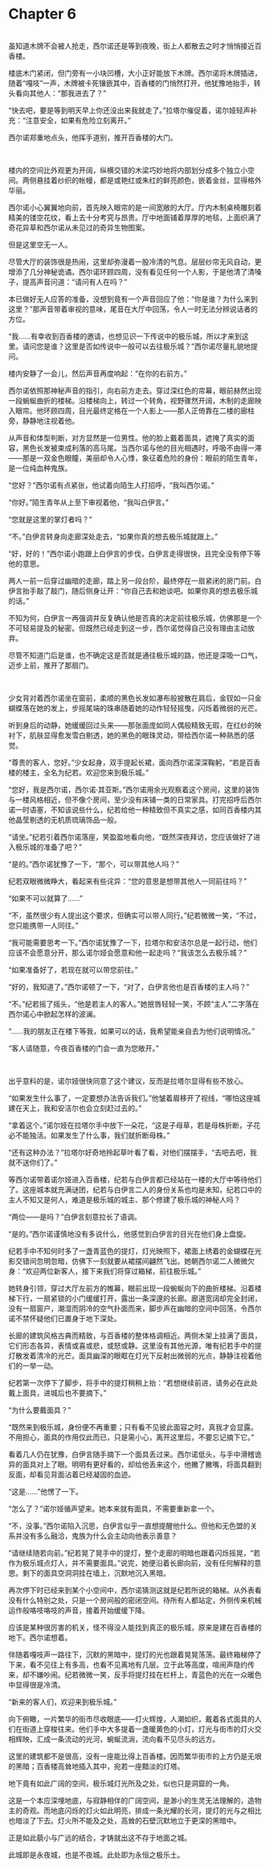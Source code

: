 # Chapter 6

<br>
虽知道木牌不会被人抢走，西尔诺还是等到夜晚，街上人都散去之时才悄悄接近百香楼。

楼底木门紧闭，但门旁有一小块凹槽，大小正好能放下木牌。西尔诺将木牌插进，随着“嘎吱”一声，木牌被卡死镶嵌其中，百香楼的门悄然打开。他犹豫地抬手，转头看向其他人：“那我进去了？”

“快去吧，要是等到明天早上你还没出来我就走了。”拉塔尔催促着，诺尔娅轻声补充：“注意安全，如果有危险立刻离开。”

西尔诺郑重地点头，他挥手道别，推开百香楼的大门。

<br>

楼内的空间比外观更为开阔，纵横交错的木梁巧妙地将内部划分成多个独立小空间。两侧悬挂着纱织的帐幔，都是或艳红或朱红的鲜亮颜色，嵌着金丝，显得格外华丽。

西尔诺小心翼翼地向前，首先映入眼帘的是一间宽敞的大厅。厅内木制桌椅雕刻着精美的镂空花纹，看上去十分考究与昂贵。厅中地面铺着厚厚的地毯，上面织满了奇花异草和西尔诺从未见过的奇异生物图案。

但是这里空无一人。

尽管大厅的装饰很是热闹，这里却弥漫着一股冷清的气息。层层纱帘无风自动，更增添了几分神秘诡谲。西尔诺环顾四周，没有看见任何一个人影，于是他清了清嗓子，提高声音问道：“请问有人在吗？”

本已做好无人应答的准备，没想到竟有一个声音回应了他：“你是谁？为什么来到这里？”那声音带着审视的意味，尾音在大厅中回荡，令人一时无法分辨说话者的方位。

“我……有幸收到百香楼的邀请，也想见识一下传说中的极乐城，所以才来到这里。请问您是谁？这里是否如传说中一般可以去往极乐城？”西尔诺尽量礼貌地提问。

楼内安静了一会儿，然后声音再度响起：“在你的右前方。”

西尔诺依照那神秘声音的指引，向右前方走去。穿过深红色的帘幕，眼前赫然出现一段蜿蜒曲折的楼梯。沿楼梯向上，转过一个转角，视野骤然开阔，木制的走廊映入眼帘。他环顾四周，目光最终定格在一个人影上——那人正倚靠在二楼的廊柱旁，静静地注视着他。

从声音和体型判断，对方显然是一位男性。他的脸上戴着面具，遮掩了真实的面容，黑色长发被束成利落的高马尾。当西尔诺与他的目光相遇时，呼吸不由得一滞——那是一双金色眼瞳，美丽却令人心悸，象征着危险的身份：眼前的陌生青年，是一位纯血种鬼族。

“您好？”西尔诺有点紧张，他试着向陌生人打招呼，“我叫西尔诺。”

“你好。”陌生青年从上至下审视着他，“我叫白伊言。”

“您就是这里的掌灯者吗？”

“不。”白伊言转身向走廊深处走去，“如果你真的想去极乐城就跟上。”

“好，好的！”西尔诺小跑跟上白伊言的步伐，白伊言走得很快，且完全没有停下等他的意思。

两人一前一后穿过幽暗的走廊，踏上另一段台阶，最终停在一扇紧闭的房门前。白伊言抬手敲了敲门，随后侧身让开：“你自己去和她谈吧。如果你真的想去极乐城的话。”

不知为何，白伊言一再强调并反复确认他是否真的决定前往极乐城，仿佛那是一个不可轻易提及的秘密。但既然已经走到这一步，西尔诺觉得自己没有理由主动放弃。

尽管不知道门后是谁，也不确定这是否就是通往极乐城的路，他还是深吸一口气，迈步上前，推开了那扇门。

<br>

少女背对着西尔诺坐在窗前，柔顺的黑色长发如瀑布般披散在肩后，金钗如一只金蝴蝶落在她的发上，步摇尾端的珠串随着她的动作轻轻摇曳，闪烁着微弱的光芒。

听到身后的动静，她缓缓回过头来——那张面庞如同人偶般精致无瑕，在红纱的映衬下，肌肤显得愈发雪白剔透，她的黑色的眼珠灵动，带给西尔诺一种熟悉的感觉。

“尊贵的客人，您好。”少女起身，双手提起长裙，面向西尔诺深深鞠躬，“若是百香楼的楼主，全名为纪若。欢迎您来到极乐城。”

“您好，我是西尔诺，西尔诺·其亚斯。”西尔诺用余光观察着这个房间，这里的装饰与一楼风格相近，但不像个房间，至少没有床铺一类的日常家具。打完招呼后西尔诺一时语塞，不知该说些什么，纪若给他一种精致但不真实之感，如同百香楼内其他晶莹剔透的无机质琉璃饰品一般。

“请坐。”纪若引着西尔诺落座，笑盈盈地看向他，“既然深夜拜访，您应该做好了进入极乐城的准备了吧？”

“是的。”西尔诺犹豫了一下，“那个，可以带其他人吗？”

纪若双眼微微睁大，看起来有些诧异：“您的意思是想带其他人一同前往吗？”

“如果不可以就算了……”

“不，虽然很少有人提出这个要求，但确实可以带人同行。”纪若微微一笑，“不过，您只能携带一人同往。”

“我可能需要思考一下。”西尔诺犹豫了一下，拉塔尔和安洁尔总是一起行动，他们应该不会愿意分开，那么诺尔娅会愿意和他一起走吗？“我该怎么去极乐城？”

“如果准备好了，若现在就可以带您前往。”

“好的，我知道了。”西尔诺顿了一下，“对了，白伊言他也是百香楼的主人吗？”

“不。”纪若摇了摇头，“他是若主人的客人。”她抿唇轻轻一笑，不顾“主人”二字落在西尔诺心中掀起怎样的波澜。

“……我的朋友正在楼下等我，如果可以的话，我希望能亲自去为他们说明情况。”

“客人请随意，今夜百香楼的门会一直为您敞开。”

<br>

出乎意料的是，诺尔娅很快同意了这个建议，反而是拉塔尔显得有些不放心。

“如果发生什么事了，一定要想办法告诉我们。”他皱着眉移开了视线，“哪怕这座城建在天上，我和安洁尔也会立刻赶过去的。”

“拿着这个。”诺尔娅在拉塔尔手中放下一朵花，“这是子母草，若是母株折断，子花必不能独活。如果发生了什么事，我们就折断母株。”

“还有这种办法？”拉塔尔好奇地拎起草叶看了看，对他们摆摆手，“去吧去吧，我就不送你们了。”

等西尔诺带着诺尔娅进入百香楼，纪若与白伊言都已经站在一楼的大厅中等待他们了。这座城本就充满谜团，纪若与白伊言二人的身份关系也均是未知，纪若口中的主人不知又是何人，难道是极乐城的城主、那个修建了极乐城的神秘人吗？

“两位——是吗？”白伊言刻意拉长了语调。

“是的。”西尔诺谨慎地没有多说什么，他感觉到白伊言的目光在他们身上盘旋。

纪若手中不知何时多了一盏青蓝色的提灯，灯光映照下，裙面上绣着的金蝴蝶在光影交错间忽明忽暗，仿佛下一刻就要从裙摆间翩然飞出。她朝西尔诺二人微微欠身：“欢迎两位新客人，接下来我们将穿过箱梯，前往极乐城。”

她转身引领，穿过大厅左前方的帷幕，眼前出现一段蜿蜒向下的曲折楼梯。沿着楼梯下行，一扇紧锁的小门缓缓打开，露出一条深邃的长廊。廊道宽阔却完全封闭，没有一扇窗户，潮湿而阴冷的空气扑面而来，脚步声在幽暗的空间中回荡，令西尔诺不禁怀疑他们已置身于地下深处。

长廊的建筑风格古典而精致，与百香楼的整体格调相近。两侧木架上挂满了面具，它们形态各异，表情或喜或悲，或怒或静。这里没有其他光源，唯有纪若手中的提灯散发着清冷的光芒。面具幽深的眼眶在灯光下反射出微弱的光点，静静注视着他们的一举一动。

纪若第一次停下了脚步，将手中的提灯稍稍上抬：“若想继续前进，请务必在此处戴上面具，进城后也不要摘下。”

“为什么要戴面具？”

“既然来到极乐城，身份便不再重要；只有看不见彼此面容之时，真我才会显露。不用担心，面具的作用仅此而已，只是需小心，离开这里后，不要忘记摘下它。”

看着几人仍在犹豫，白伊言随手摘下一个面具丢过来。西尔诺低头，与手中滑稽诡异的面具对上了眼。明明有更好看的，却给他丢来这个，他撇了撇嘴，将面具翻到反面，却看见背面沾着已经凝固的血迹。

“这是……”他愣了一下。

“怎么了？”诺尔娅循声望来。她本来就有面具，不需要重新拿一个。

“不，没事。”西尔诺陷入沉思，白伊言似乎一直想提醒他什么。但他和无色盟的关系并没有多么融洽，鬼族为什么会主动向他表示善意？

“请继续随若向前。”纪若晃了晃手中的提灯，整个走廊的明暗也跟着闪烁摇晃，“若作为极乐城点灯人，并不需要面具。”说完，她便沿着长廊向前，没有任何解释的意思。剩下的面具空洞洞挂在墙上，沉默地沉入黑暗。

再次停下时已经来到某个小空间中，西尔诺猜测这就是纪若所说的箱梯。从外表看没有什么特别之处，只是一个房间般的密闭空间。待所有人都站定，外侧传来机械运作般咯吱咯吱的声音，接着开始缓缓下降。

应该是某种很厉害的机关，怪不得没人能找到真正的极乐城，原来是建在百香楼的地下。西尔诺想着。

伴随着嘎吱声一路往下，沉默的黑暗中，提灯的光也跟着晃晃荡荡。最终箱梯停了下来，看不见往上有多高，也看不见离地有几层。立于此等高度，喧闹声隐约传来，却不嫌吵闹。纪若微微一笑，反手将提灯挂在栏杆上，青蓝色的光在一众暖色中显得很是冷清。

“新来的客人们，欢迎来到极乐城。”

向下俯瞰，一片繁华的街市尽收眼底——灯火辉煌，人潮如织，戴着各式面具的人们在街道上穿梭往来。他们手中大多提着一盏暖黄色的小灯，灯光与街市的灯火交相辉映，汇成一条流动的光河，蜿蜒流淌，流向看不见尽头的远方。

这里的建筑都不是很高，没有一座能比得上百香楼。因而繁华街市的上方仍是无垠的黑暗；百香楼高耸地插入其中，宛若一座黯淡的灯塔。

地下竟有如此广阔的空间，极乐城灯光所及之处，似也只是洞窟的一角。

这是一个本应深埋地底，与寂静相伴的广阔空间，是渺小的生灵无法理解的，造物主的奇观。而地底闪烁的灯火如此明亮，排成一条光耀的长河，提灯的光与之相比也暗淡了下去。灯火所不能及之处，高耸的石壁沉默地立于更深的黑暗中。

正是如此藐小与广远的结合，才铸就出这不存于地面之城。

此城即是永夜城，也是不夜城。此处即为永恒之极乐土。
